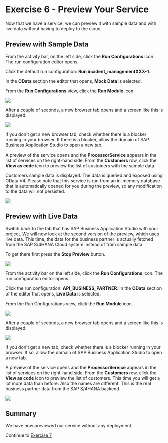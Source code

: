 # Exercise 6 - Preview Your Service

Now that we have a service, we can preview it with sample data and with live data without having to deploy to the cloud. 

## Preview with Sample Data

From the activity bar, on the left side, click the **Run Configurations** icon.
The run configuration editor opens.

Click the default run configuration: **Run incident_managementXXX-1**.

In the **OData** section the editor that opens, **Mock Data** is selected.

From the **Run Configurations** view, click the **Run Module** icon.

![](/exercises/Ex6/images/runwithmock.png)

After a couple of seconds, a new browser tab opens and a screen like this is displayed:

![](/exercises/Ex6/images/previewlaunchpad.png) 

If you don't get a new browser tab, check whether there is a blocker running in your browser. If there is a blocker, allow the domain of SAP Business Application Studio to open a new tab.

A preview of the service opens and the **ProcessorService** appears in the list of services on the right-hand side.
From the **Customers** row, click the **View as code** icon to preview the list of customers with the sample data.

Customers sample data is displayed.
The data is queried and exposed using OData V4. Please note that this service is run from an in-memory database that is automatically opened for you during the preview, so any modification to the data will not persisted.

![](/exercises/Ex6/images/customermockresults.png)  


## Preview with Live Data

Switch back to the tab that has SAP Business Application Studio with your project. We will now look at the second version of the preview, which uses live data. This time, the data for the business partner is actually fetched from the SAP S/4HANA Cloud system instead of from sample data.

To get there first press the **Stop Preview** button.

![](/exercises/Ex6/images/stoppreview.png)  

From the activity bar on the left side, click the **Run Configurations** icon.
The run configuration editor opens.

Click the run configuration: **API_BUSINESS_PARTNER**.
In the **OData** section of the editor that opens, **Live Data** is selected.

From the Run Configurations view, click the **Run Module** icon.

![](/exercises/Ex6/images/runlive.png)

After a couple of seconds, a new browser tab opens and a screen like this is displayed:

![](/exercises/Ex6/images/previewlaunchpad.png) 

If you don't get a new tab, check whether there is a blocker running in your browser. If so, allow the domain of SAP Business Application Studio to open a new tab.

A preview of the service opens and the **ProcessorService** appears in the list of services on the right-hand side.
From the **Customers** row, click the **View as code** icon to preview the list of customers.
This time you will get a lot more data than before. Also the names are different. This is the real business partner data from the SAP S/4HANA backend.

![](/exercises/Ex6/images/customerliveresults.png)  

## Summary
We have now previewed our service without any deployment.

Continue to [Exercise 7](../Ex7/README.md)

